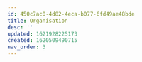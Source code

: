 ```yaml
---
id: 450c7ac0-4d82-4eca-b077-6fd49ae48bde
title: Organisation
desc: ''
updated: 1621928225173
created: 1620509490715
nav_order: 3
---
```


